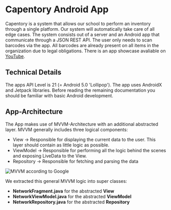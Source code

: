 # Capentory Android App

Capentory is a system that allows our school to perform an inventory through a single platform. Our system will automatically take care of all edge cases. The system consists out of a server and an Android app that communicate through a JSON REST API. The user only needs to scan barcodes via the app. All barcodes are already present on all items in the organization due to legal obligations. There is an app showcase avaliable on [YouTube](https://www.youtube.com/watch?v=ktoLtNBN13E).

## Technical Details

The apps API Level is 21 (= Android 5.0 'Lollipop'). The app uses AndroidX and Jetpack libraries. Before reading the remaining documentation you should be familiar with basic Android development.

## App-Architecture 

The App makes use of MVVM-Architecture with an additional abstracted layer. MVVM generally includes three logical components:

* View -> Responsible for displaying the current data to the user. This layer should contain as little logic as possible.
* ViewModel -> Responsible for performing all the logic behind the scenes and exposing LiveData to the View. 
* Repository -> Responsible for fetching and parsing the data

![MVVM according to Google](https://developer.android.com/topic/libraries/architecture/images/final-architecture.png)
          
We extracted this general MVVM logic into super classes:

* **NetworkFragment.java** for the abstracted **View**
* **NetworkViewModel.java** for the abstracted **ViewModel**
* **NetworkRepository.java** for the abstracted **Repository**